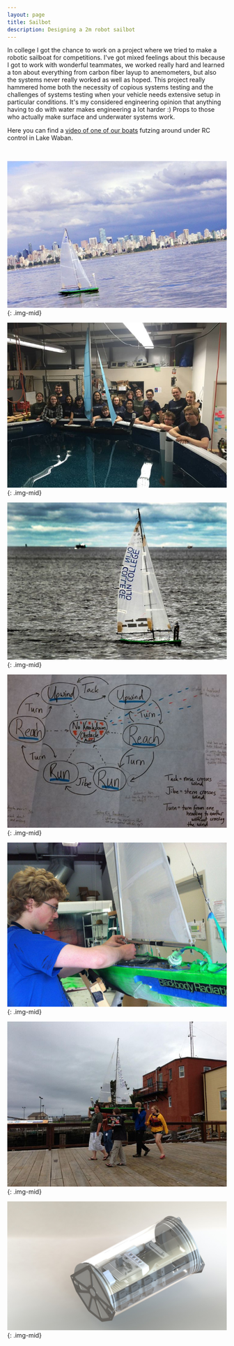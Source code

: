```yaml
---
layout: page
title: Sailbot
description: Designing a 2m robot sailbot
---
```


In college I got the chance to work on a project where we tried to make a robotic sailboat for competitions. I've got mixed feelings about this because I got to work with wonderful teammates, we worked really hard and learned a ton about everything from carbon fiber layup to anemometers, but also the systems never really worked as well as hoped. This project really hammered home both the necessity of copious systems testing and the challenges of systems testing when your vehicle needs extensive setup in particular conditions. It's my considered engineering opinion that anything having to do with water makes engineering a lot harder :) Props to those who actually make surface and underwater systems work.

Here you can find a [video of one of our boats](https://drive.google.com/file/d/1gb53on1SLyNuD6kvSBlvrGnt_Kt7vD8C/view?usp=sharing) futzing around under RC control in Lake Waban.

&nbsp;

![Boston harbor](images/sailbot1.jpg){: .img-mid}

![Team picture](images/sailbot2.jpg){: .img-mid}

![Vancouver harbor](images/sailbot3.jpg){: .img-mid}

![Sailing diagram](images/sailbot4.jpg){: .img-mid}

![Sail construction](images/sailbot5.jpg){: .img-mid}

![Boat transport](images/sailbot6.jpg){: .img-mid}

![Computer container design](images/sailbot7.JPG){: .img-mid}